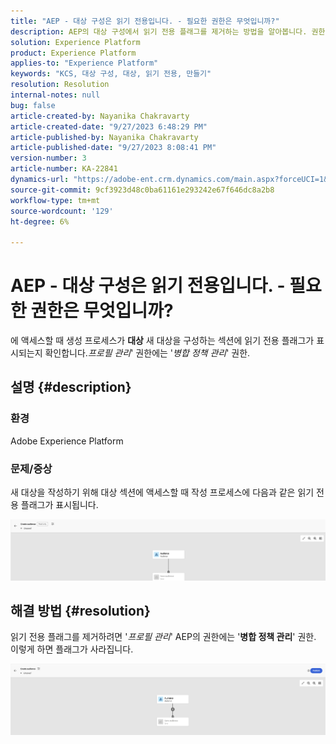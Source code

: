 ```yaml
---
title: "AEP - 대상 구성은 읽기 전용입니다. - 필요한 권한은 무엇입니까?"
description: AEP의 대상 구성에서 읽기 전용 플래그를 제거하는 방법을 알아봅니다. 권한에는 '병합 정책 관리' 권한이 포함되어야 합니다.
solution: Experience Platform
product: Experience Platform
applies-to: "Experience Platform"
keywords: "KCS, 대상 구성, 대상, 읽기 전용, 만들기"
resolution: Resolution
internal-notes: null
bug: false
article-created-by: Nayanika Chakravarty
article-created-date: "9/27/2023 6:48:29 PM"
article-published-by: Nayanika Chakravarty
article-published-date: "9/27/2023 8:08:41 PM"
version-number: 3
article-number: KA-22841
dynamics-url: "https://adobe-ent.crm.dynamics.com/main.aspx?forceUCI=1&pagetype=entityrecord&etn=knowledgearticle&id=c11bf86f-665d-ee11-be6f-6045bd006149"
source-git-commit: 9cf3923d48c0ba61161e293242e67f646dc8a2b8
workflow-type: tm+mt
source-wordcount: '129'
ht-degree: 6%

---
```


# AEP - 대상 구성은 읽기 전용입니다. - 필요한 권한은 무엇입니까?


에 액세스할 때 생성 프로세스가 <b>대상</b> 새 대상을 구성하는 섹션에 읽기 전용 플래그가 표시되는지 확인합니다.*프로필 관리*&#39; 권한에는 &#39;*병합 정책 관리*&#39; 권한.

## 설명 {#description}


### 환경

Adobe Experience Platform

### 문제/증상

새 대상을 작성하기 위해 대상 섹션에 액세스할 때 작성 프로세스에 다음과 같은 읽기 전용 플래그가 표시됩니다.

![](assets/___c21bf86f-665d-ee11-be6f-6045bd006149___.png)


## 해결 방법 {#resolution}


읽기 전용 플래그를 제거하려면 &#39;*프로필 관리*&#39; AEP의 권한에는 &#39;<b>병합 정책 관리</b>&#39; 권한. 이렇게 하면 플래그가 사라집니다.

![](assets/833c8ec9-ec56-ee11-be6f-6045bd0065f9.png)
